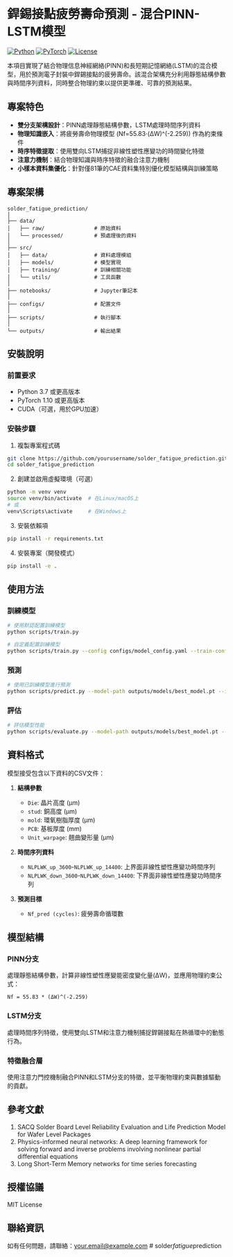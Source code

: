 # 銲錫接點疲勞壽命預測 - 混合PINN-LSTM模型

[![Python](https://img.shields.io/badge/Python-3.7%2B-blue)](https://www.python.org/)
[![PyTorch](https://img.shields.io/badge/PyTorch-1.10%2B-orange)](https://pytorch.org/)
[![License](https://img.shields.io/badge/License-MIT-green)](LICENSE)

本項目實現了結合物理信息神經網絡(PINN)和長短期記憶網絡(LSTM)的混合模型，用於預測電子封裝中銲錫接點的疲勞壽命。該混合架構充分利用靜態結構參數與時間序列資料，同時整合物理約束以提供更準確、可靠的預測結果。

## 專案特色

- **雙分支架構設計**：PINN處理靜態結構參數，LSTM處理時間序列資料
- **物理知識嵌入**：將疲勞壽命物理模型 (Nf=55.83⋅(ΔW)^(-2.259)) 作為約束條件
- **時序特徵提取**：使用雙向LSTM捕捉非線性塑性應變功的時間變化特徵
- **注意力機制**：結合物理知識與時序特徵的融合注意力機制
- **小樣本資料集優化**：針對僅81筆的CAE資料集特別優化模型結構與訓練策略

## 專案架構

```
solder_fatigue_prediction/
│
├── data/
│   ├── raw/                # 原始資料
│   └── processed/          # 預處理後的資料
│
├── src/
│   ├── data/               # 資料處理模組
│   ├── models/             # 模型實現
│   ├── training/           # 訓練相關功能
│   └── utils/              # 工具函數
│
├── notebooks/              # Jupyter筆記本
│
├── configs/                # 配置文件
│
├── scripts/                # 執行腳本
│
└── outputs/                # 輸出結果
```

## 安裝說明

### 前置要求

- Python 3.7 或更高版本
- PyTorch 1.10 或更高版本
- CUDA（可選，用於GPU加速）

### 安裝步驟

1. 複製專案程式碼
```bash
git clone https://github.com/yourusername/solder_fatigue_prediction.git
cd solder_fatigue_prediction
```

2. 創建並啟用虛擬環境（可選）
```bash
python -m venv venv
source venv/bin/activate  # 在Linux/macOS上
# 或
venv\Scripts\activate     # 在Windows上
```

3. 安裝依賴項
```bash
pip install -r requirements.txt
```

4. 安裝專案（開發模式）
```bash
pip install -e .
```

## 使用方法

### 訓練模型

```bash
# 使用默認配置訓練模型
python scripts/train.py

# 自定義配置訓練模型
python scripts/train.py --config configs/model_config.yaml --train-config configs/train_config.yaml --data path/to/data.csv --output-dir outputs/my_model
```

### 預測

```bash
# 使用已訓練模型進行預測
python scripts/predict.py --model-path outputs/models/best_model.pt --input path/to/test_data.csv
```

### 評估

```bash
# 評估模型性能
python scripts/evaluate.py --model-path outputs/models/best_model.pt --data path/to/test_data.csv
```

## 資料格式

模型接受包含以下資料的CSV文件：

1. **結構參數**
   - `Die`: 晶片高度 (μm)
   - `stud`: 銅高度 (μm)
   - `mold`: 環氧樹脂厚度 (μm)
   - `PCB`: 基板厚度 (mm)
   - `Unit_warpage`: 翹曲變形量 (μm)

2. **時間序列資料**
   - `NLPLWK_up_3600`-`NLPLWK_up_14400`: 上界面非線性塑性應變功時間序列
   - `NLPLWK_down_3600`-`NLPLWK_down_14400`: 下界面非線性塑性應變功時間序列

3. **預測目標**
   - `Nf_pred (cycles)`: 疲勞壽命循環數

## 模型結構

### PINN分支

處理靜態結構參數，計算非線性塑性應變能密度變化量(ΔW)，並應用物理約束公式：
```
Nf = 55.83 * (ΔW)^(-2.259)
```

### LSTM分支

處理時間序列特徵，使用雙向LSTM和注意力機制捕捉銲錫接點在熱循環中的動態行為。

### 特徵融合層

使用注意力門控機制融合PINN和LSTM分支的特徵，並平衡物理約束與數據驅動的貢獻。

## 參考文獻

1. SACQ Solder Board Level Reliability Evaluation and Life Prediction Model for Wafer Level Packages
2. Physics-informed neural networks: A deep learning framework for solving forward and inverse problems involving nonlinear partial differential equations
3. Long Short-Term Memory networks for time series forecasting

## 授權協議

MIT License

## 聯絡資訊

如有任何問題，請聯絡：your.email@example.com
#   s o l d e r _ f a t i g u e _ p r e d i c t i o n  
 